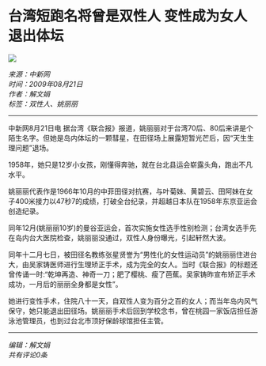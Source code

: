 # 台湾短跑名将曾是双性人 变性成为女人退出体坛

![](http://img.ifeng.com/hres/200908/21/10/29ff0929280ef39fc9b31b673731136f.jpg)

*来源：中新网*  
*时间：2009年08月21日*  
*作者：解文娟*  
*标签：双性人、姚丽丽*

---

中新网8月21日电 据台湾《联合报》报道，姚丽丽对于台湾70后、80后来讲是个陌生名字。但她是岛内体坛的一颗彗星，在田径场上展露短暂光芒后，因“天生生理问题”退场。

1958年，她只是12岁小女孩，刚懂得奔驰，就在台北县运会崭露头角，跑出不凡水平。

姚丽丽代表作是1966年10月的中菲田径对抗赛，与叶菊妹、黄碧云、田阿妹在女子400米接力以47秒7的成绩，打破全台纪录，并超越日本队在1958年东京亚运会创造纪录。

同年12月(姚丽丽10岁)的曼谷亚运会，首次实施女性选手性别检测；台湾女选手先在岛内台大医院检查，姚丽丽没通过，双性人身份曝光，引起轩然大波。

同年十二月七日，被田径名教练张星贤誉为“男性化的女性运动员”的姚丽丽住进台大，由吴家铸医师进行生理矫正手术，成为完全的女人。当时《联合报》的标题还曾传诵一时:“乾坤再造、神奇一刀；肥了樱桃、瘦了芭蕉。吴家铸昨宣布矫正手术成功，一月后的丽丽全身都是女性”。

她进行变性手术，住院八十一天，自双性人变为百分之百的女人；而当年岛内风气保守，她只能退出田径场。姚丽丽手术后回到学校念书，曾在桃园一家饭店担任游泳池管理员，也到过台北市顶好保龄球馆担任主管。

---

*编辑：解文娟*  
*共有评论0条*  